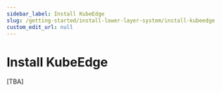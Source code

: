 ```yaml
---
sidebar_label: Install KubeEdge
slug: /getting-started/install-lower-layer-system/install-kubeedge
custom_edit_url: null
---
```


# Install KubeEdge

[TBA]
